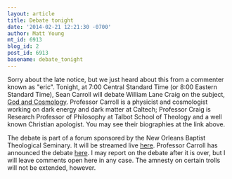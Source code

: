 ```yaml
---
layout: article
title: Debate tonight
date: '2014-02-21 12:21:30 -0700'
author: Matt Young
mt_id: 6913
blog_id: 2
post_id: 6913
basename: debate_tonight
---
```

Sorry about the late notice, but we just heard about this from a commenter known as "eric".  Tonight, at 7:00 Central Standard Time (or 8:00 Eastern Standard Time), Sean Carroll will debate William Lane Craig on the subject, [God and Cosmology](http://greerheard.com/wp/). Professor Carroll is a physicist and cosmologist working on dark energy and dark matter at Caltech; Professor Craig is Research Professor of Philosophy at Talbot School of Theology and a well known Christian apologist. You may see their biographies at the link above.

The debate is part of a forum sponsored by the New Orleans Baptist Theological Seminary. It will be streamed live [here](http://www.tacticalfaith.com/live-stream/). Professor Carroll has announced the debate [here](http://www.preposterousuniverse.com/blog/2014/01/28/william-lane-craig-debate/). I may report on the debate after it is over, but I will leave comments open here in any case. The amnesty on certain trolls will not be extended, however.
